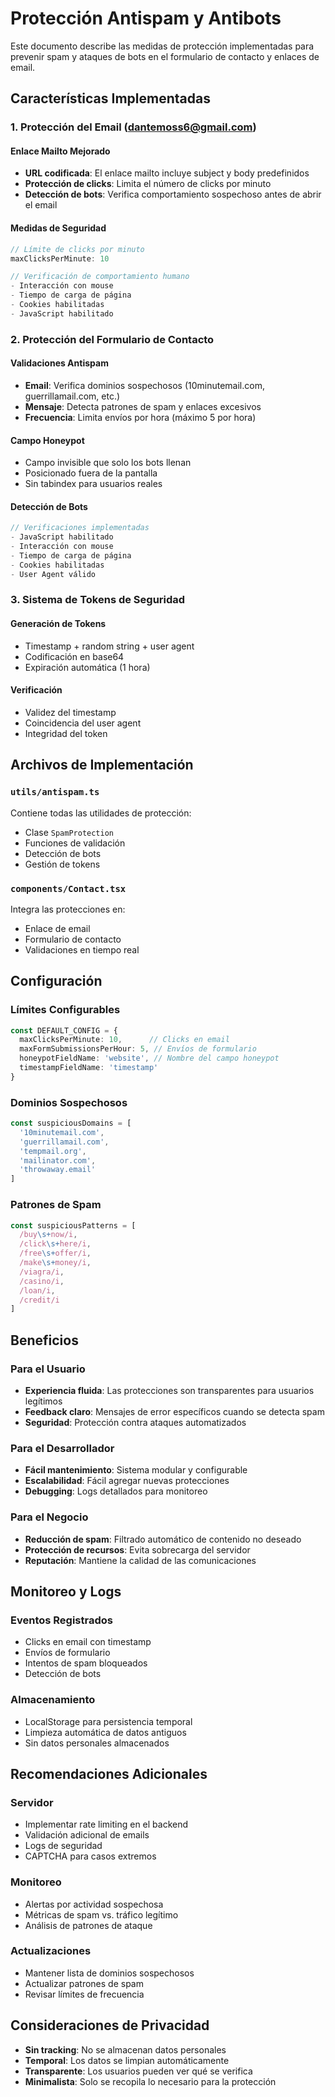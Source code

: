 # Protección Antispam y Antibots

Este documento describe las medidas de protección implementadas para prevenir spam y ataques de bots en el formulario de contacto y enlaces de email.

## Características Implementadas

### 1. Protección del Email (dantemoss6@gmail.com)

#### Enlace Mailto Mejorado
- **URL codificada**: El enlace mailto incluye subject y body predefinidos
- **Protección de clicks**: Limita el número de clicks por minuto
- **Detección de bots**: Verifica comportamiento sospechoso antes de abrir el email

#### Medidas de Seguridad
```typescript
// Límite de clicks por minuto
maxClicksPerMinute: 10

// Verificación de comportamiento humano
- Interacción con mouse
- Tiempo de carga de página
- Cookies habilitadas
- JavaScript habilitado
```

### 2. Protección del Formulario de Contacto

#### Validaciones Antispam
- **Email**: Verifica dominios sospechosos (10minutemail.com, guerrillamail.com, etc.)
- **Mensaje**: Detecta patrones de spam y enlaces excesivos
- **Frecuencia**: Limita envíos por hora (máximo 5 por hora)

#### Campo Honeypot
- Campo invisible que solo los bots llenan
- Posicionado fuera de la pantalla
- Sin tabindex para usuarios reales

#### Detección de Bots
```typescript
// Verificaciones implementadas
- JavaScript habilitado
- Interacción con mouse
- Tiempo de carga de página
- Cookies habilitadas
- User Agent válido
```

### 3. Sistema de Tokens de Seguridad

#### Generación de Tokens
- Timestamp + random string + user agent
- Codificación en base64
- Expiración automática (1 hora)

#### Verificación
- Validez del timestamp
- Coincidencia del user agent
- Integridad del token

## Archivos de Implementación

### `utils/antispam.ts`
Contiene todas las utilidades de protección:
- Clase `SpamProtection`
- Funciones de validación
- Detección de bots
- Gestión de tokens

### `components/Contact.tsx`
Integra las protecciones en:
- Enlace de email
- Formulario de contacto
- Validaciones en tiempo real

## Configuración

### Límites Configurables
```typescript
const DEFAULT_CONFIG = {
  maxClicksPerMinute: 10,      // Clicks en email
  maxFormSubmissionsPerHour: 5, // Envíos de formulario
  honeypotFieldName: 'website', // Nombre del campo honeypot
  timestampFieldName: 'timestamp'
}
```

### Dominios Sospechosos
```typescript
const suspiciousDomains = [
  '10minutemail.com',
  'guerrillamail.com',
  'tempmail.org',
  'mailinator.com',
  'throwaway.email'
]
```

### Patrones de Spam
```typescript
const suspiciousPatterns = [
  /buy\s+now/i,
  /click\s+here/i,
  /free\s+offer/i,
  /make\s+money/i,
  /viagra/i,
  /casino/i,
  /loan/i,
  /credit/i
]
```

## Beneficios

### Para el Usuario
- **Experiencia fluida**: Las protecciones son transparentes para usuarios legítimos
- **Feedback claro**: Mensajes de error específicos cuando se detecta spam
- **Seguridad**: Protección contra ataques automatizados

### Para el Desarrollador
- **Fácil mantenimiento**: Sistema modular y configurable
- **Escalabilidad**: Fácil agregar nuevas protecciones
- **Debugging**: Logs detallados para monitoreo

### Para el Negocio
- **Reducción de spam**: Filtrado automático de contenido no deseado
- **Protección de recursos**: Evita sobrecarga del servidor
- **Reputación**: Mantiene la calidad de las comunicaciones

## Monitoreo y Logs

### Eventos Registrados
- Clicks en email con timestamp
- Envíos de formulario
- Intentos de spam bloqueados
- Detección de bots

### Almacenamiento
- LocalStorage para persistencia temporal
- Limpieza automática de datos antiguos
- Sin datos personales almacenados

## Recomendaciones Adicionales

### Servidor
- Implementar rate limiting en el backend
- Validación adicional de emails
- Logs de seguridad
- CAPTCHA para casos extremos

### Monitoreo
- Alertas por actividad sospechosa
- Métricas de spam vs. tráfico legítimo
- Análisis de patrones de ataque

### Actualizaciones
- Mantener lista de dominios sospechosos
- Actualizar patrones de spam
- Revisar límites de frecuencia

## Consideraciones de Privacidad

- **Sin tracking**: No se almacenan datos personales
- **Temporal**: Los datos se limpian automáticamente
- **Transparente**: Los usuarios pueden ver qué se verifica
- **Minimalista**: Solo se recopila lo necesario para la protección 